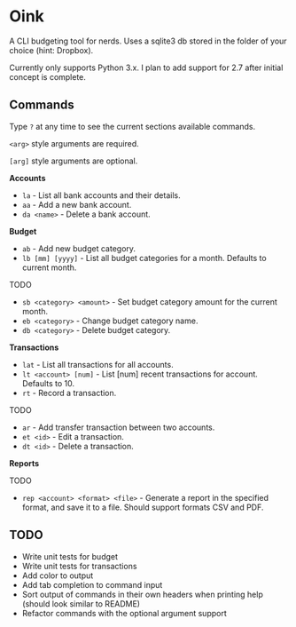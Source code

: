 # Oink

A CLI budgeting tool for nerds. Uses a sqlite3 db stored in the folder of your
choice (hint: Dropbox).

Currently only supports Python 3.x. I plan to add support for 2.7 after initial
concept is complete.

 
## Commands

Type `?` at any time to see the current sections available commands.

`<arg>` style arguments are required.

`[arg]` style arguments are optional.

__Accounts__

- `la` - List all bank accounts and their details.
- `aa` - Add a new bank account.
- `da <name>` - Delete a bank account.

__Budget__

- `ab` - Add new budget category.
- `lb [mm] [yyyy]` - List all budget categories for a month. Defaults to current month.

TODO

- `sb <category> <amount>` - Set budget category amount for the current month.
- `eb <category>` - Change budget category name.
- `db <category>` - Delete budget category.

__Transactions__

- `lat` - List all transactions for all accounts.
- `lt <account> [num]` - List [num] recent transactions for account. Defaults to 10.
- `rt` - Record a transaction.

TODO

- `ar` - Add transfer transaction between two accounts.
- `et <id>` - Edit a transaction.
- `dt <id>` - Delete a transaction.

__Reports__

TODO

- `rep <account> <format> <file>` - Generate a report in the specified format, and save it to a file. Should support formats CSV and PDF.


## TODO

- Write unit tests for budget
- Write unit tests for transactions
- Add color to output
- Add tab completion to command input
- Sort output of commands in their own headers when printing help (should look similar to README)
- Refactor commands with the optional argument support
